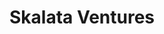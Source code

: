 ---
layout: firm_page
title: "Skalata Ventures"
id: "skalata.co"
permalink: "/skalataventuresskalata.co/"
website: "https://www.skalata.co"
offices: "Docklands (Australia)"
investment_stages: "Pre-seed, Seed"
portfolio_companies: "Taly, Viewa, Nexobot, LoveHeart AI, Monty Compost, Altai, Switchboard, Humii, Nucanon, WorkRex, Supplyscope, Tability, Doohly, Wrappr, Prep, Omni Biotech, Outhire, PropCode, Cleverbean, CommandPost, Lanterne, Lewi Software, Partnar, CO-architecture, Foremind, Nola, Optomni, NetNada"
portfolio_link: "https://www.skalata.co/portfolio"
investment_markets: "Enterprise Software, AI, E-commerce, Retail, HealthTech, PropTech, Supply Chain, Logistics, Hospitality, Hardware, Consumer, FinTech, Internet, EdTech, Marketplaces"
founded_year: "2018"
description: "Skalata is an early-stage venture capital firm focusing on pre-seed startups in Australia. They offer frequent rounds of capital and a unique founder support model to help build long-term capability and sustainable growth, rather than focusing solely on short-term valuations."
linkedin: "https://www.linkedin.com/company/skalata"
twitter: ""
instagram: ""
team_page: "https://www.skalata.co/team"
investor_type: "Venture Capital"
crunchbase: "https://www.crunchbase.com/organization/skalata-ventures"
pitchbook: "https://pitchbook.com/profiles/investor/266623-57"

# SEO Optimization
meta_title: "Skalata Ventures - VC Firm - projectstartups.com"
meta_description: "Skalata Ventures, Skalata is an early-stage venture capital firm focusing on pre-seed startups in Australia. They offer frequent rounds of capital and a unique founder ..."
meta_keywords: "Skalata Ventures, Enterprise Software, AI, E-commerce, Retail, HealthTech, PropTech, Supply Chain, Logistics, Hospitality, Hardware, Consumer, FinTech, Internet, EdTech, Marketplaces, VC firm, venture capital, startup investor, projectstartups.com"
canonical_url: "https://vc.projectstartups.com/skalataventuresskalata.co/"
---